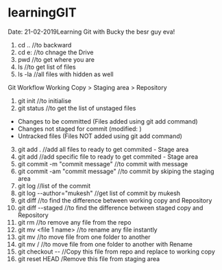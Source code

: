 # learningGIT

Date: 21-02-2019Learning Git with Bucky the besr guy eva!

1. cd .. //to backward
2. cd e: //to chnage the Drive
3. pwd //to get where you are
4. ls //to get list of files
5. ls -la //all files with hidden as well


Git Workflow
Working Copy > Staging area > Repository

1. git init //to initialise  
2. git status //to get the list of unstaged files

 - Changes to be committed (Files added using git add command)
 - Changes not staged for commit (modified: <filenname>) 
 - Untracked files (Files NOT added using git add command)
 
3. git add . //add all files to ready to get commited - Stage area
4. git add <file name> //add specific file to ready to get commited - Stage area
5. git commit -m "commit message" //to commit with message
6. git commit -am "commit message" //to commit by skiping the staging area 
7. git log //list of the commit 
8. git log --author="mukesh" //get list of commit by mukesh
9. git diff //to find the difference between working copy and Repository
10. git diff --staged //to find the difference between staged copy and Repository
11. git rm <file name> //to remove any file from the repo
12. git mv <file 1 name> <rename file name> //to rename any file instantly
13. git mv <file name> <Folder name> //to move file from one folder to another
14. git mv <file name> <Folder name>/<rename file name> //to move file from one folder to another with Rename
15. git checkout -- <file name> //Copy this file from repo and replace to working copy
16. git reset HEAD <file name> /Remove this file from staging area

